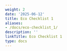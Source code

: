 ```yaml
---
weight: 2
date: '2025-06-12'
title: Eco Checklist 1
aliases:
- /docs/eco-checklist_1/
description: ''
linkTitle: Eco Checklist 1
type: docs
---
```


